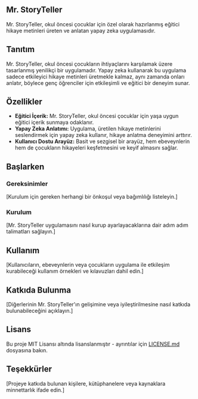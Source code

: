 ## Mr. StoryTeller

Mr. StoryTeller, okul öncesi çocuklar için özel olarak hazırlanmış eğitici hikaye metinleri üreten ve anlatan yapay zeka uygulamasıdır.

## Tanıtım

Mr. StoryTeller, okul öncesi çocukların ihtiyaçlarını karşılamak üzere tasarlanmış yenilikçi bir uygulamadır. Yapay zeka kullanarak bu uygulama sadece etkileyici hikaye metinleri üretmekle kalmaz, aynı zamanda onları anlatır, böylece genç öğrenciler için etkileşimli ve eğitici bir deneyim sunar.

## Özellikler

- **Eğitici İçerik:** Mr. StoryTeller, okul öncesi çocuklar için yaşa uygun eğitici içerik sunmaya odaklanır.
- **Yapay Zeka Anlatımı:** Uygulama, üretilen hikaye metinlerini seslendirmek için yapay zeka kullanır, hikaye anlatma deneyimini arttırır.
- **Kullanıcı Dostu Arayüz:** Basit ve sezgisel bir arayüz, hem ebeveynlerin hem de çocukların hikayeleri keşfetmesini ve keyif almasını sağlar.

## Başlarken

### Gereksinimler

[Kurulum için gereken herhangi bir önkoşul veya bağımlılığı listeleyin.]

### Kurulum

[Mr. StoryTeller uygulamasını nasıl kurup ayarlayacaklarına dair adım adım talimatları sağlayın.]

## Kullanım

[Kullanıcıların, ebeveynlerin veya çocukların uygulama ile etkileşim kurabileceği kullanım örnekleri ve kılavuzları dahil edin.]

## Katkıda Bulunma

[Diğerlerinin Mr. StoryTeller'ın gelişimine veya iyileştirilmesine nasıl katkıda bulunabileceğini açıklayın.]

## Lisans

Bu proje MIT Lisansı altında lisanslanmıştır - ayrıntılar için [LICENSE.md](LICENSE.md) dosyasına bakın.

## Teşekkürler

[Projeye katkıda bulunan kişilere, kütüphanelere veya kaynaklara minnettarlık ifade edin.]
